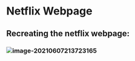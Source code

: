 # Netflix Webpage

## Recreating the netflix webpage:

### ![image-20210607213723165](C:\Users\andre\AppData\Roaming\Typora\typora-user-images\image-20210607213723165.png)